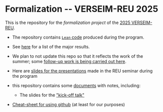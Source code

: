 # Formalization -- VERSEIM-REU 2025

This is the repository for the *formalization project* of the [2025
VERSEIM-REU](https://sites.tufts.edu/verseimreu/).

- The repository contains [`Lean` code](/VERSEIM2025/) produced
  during the program. 
  
- See [here](Summary.md) for a list of the major results. 

- We plan to not update this repo so that it reflects the work of the
  summer; some [follow-up work is being carried out
  here](https://github.com/sahanwijetunga/Hyperbolic).

- Here are [slides for the presentations](Presentations) made in the REU seminar during
  the program

- this repository contains some [documents](/documents/) with notes,
  including:

  - The slides for the ["kick-off talk"](/documents/2025-06-01--formalization-kickoff-talk-slides.pdf)

- [Cheat-sheet for using github](/documents/git-cheat-sheet.md) (at least for our purposes)
